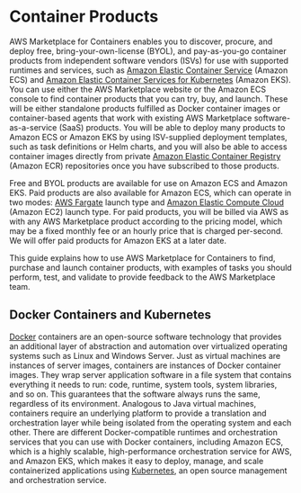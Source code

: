 # Container Products<a name="buyer-what-is-aws-marketplace-for-containers"></a>

 AWS Marketplace for Containers enables you to discover, procure, and deploy free, bring\-your\-own\-license \(BYOL\), and pay\-as\-you\-go container products from independent software vendors \(ISVs\) for use with supported runtimes and services, such as [Amazon Elastic Container Service](http://aws.amazon.com/ecs/) \(Amazon ECS\) and [Amazon Elastic Container Services for Kubernetes](https://aws.amazon.com/eks/) \(Amazon EKS\)\. You can use either the AWS Marketplace website or the Amazon ECS console to find container products that you can try, buy, and launch\. These will be either standalone products fulfilled as Docker container images or container\-based agents that work with existing AWS Marketplace software\-as\-a\-service \(SaaS\) products\. You will be able to deploy many products to Amazon ECS or Amazon EKS by using ISV\-supplied deployment templates, such as task definitions or Helm charts, and you will also be able to access container images directly from private [Amazon Elastic Container Registry](http://aws.amazon.com/ecr/) \(Amazon ECR\) repositories once you have subscribed to those products\. 

 Free and BYOL products are available for use on Amazon ECS and Amazon EKS\. Paid products are also available for Amazon ECS, which can operate in two modes: [AWS Fargate](https://aws.amazon.com/fargate/) launch type and [Amazon Elastic Compute Cloud](https://aws.amazon.com/ec2/) \(Amazon EC2\) launch type\. For paid products, you will be billed via AWS as with any AWS Marketplace product according to the pricing model, which may be a fixed monthly fee or an hourly price that is charged per\-second\. We will offer paid products for Amazon EKS at a later date\. 

 This guide explains how to use AWS Marketplace for Containers to find, purchase and launch container products, with examples of tasks you should perform, test, and validate to provide feedback to the AWS Marketplace team\.

## Docker Containers and Kubernetes<a name="buyer-introduction-to-docker-containers-and-kubernetes"></a>

 [Docker](https://aws.amazon.com/docker/) containers are an open\-source software technology that provides an additional layer of abstraction and automation over virtualized operating systems such as Linux and Windows Server\. Just as virtual machines are instances of server images, containers are instances of Docker container images\. They wrap server application software in a file system that contains everything it needs to run: code, runtime, system tools, system libraries, and so on\. This guarantees that the software always runs the same, regardless of its environment\. Analogous to Java virtual machines, containers require an underlying platform to provide a translation and orchestration layer while being isolated from the operating system and each other\. There are different Docker\-compatible runtimes and orchestration services that you can use with Docker containers, including Amazon ECS, which is a highly scalable, high\-performance orchestration service for AWS, and Amazon EKS, which makes it easy to deploy, manage, and scale containerized applications using [Kubernetes](https://aws.amazon.com/kubernetes/), an open source management and orchestration service\.